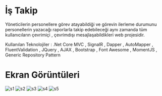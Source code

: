 # İş Takip 

 Yöneticilerin personellere görev atayabildiği ve görevin ilerleme durumunu personellerin yazacağı raporlarla takip edebileceği aynı zamanda tüm kullanıcıların çevrimiçi , çevrimdışı mesajlaşabildikleri web projesidir.

Kullanılan Teknolojiler : .Net Core MVC , SignaIR , Dapper , AutoMapper , FluentValidation , JQuery , AJAX , Bootstrap , Font Awesome , MomentJS , Generic Repository Pattern

# Ekran Görüntüleri

![s1](https://i.resimyukle.xyz/44fHOU.png)
![s2](https://i.resimyukle.xyz/HeBKQL.png)
![s3](https://i.resimyukle.xyz/OyeV3z.png)
![s4](https://i.resimyukle.xyz/JaCI7S.png)
![s5](https://i.resimyukle.xyz/M7TQ3L.png)
